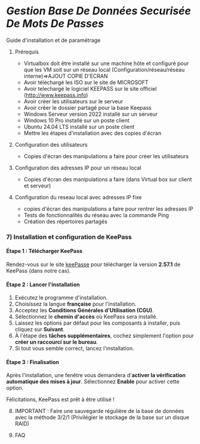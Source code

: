 # _**Gestion Base De Données Securisée De Mots De Passes**_

Guide d'installation et de paramétrage

1) Prérequis
   - Virtualbox doit être installé sur une machine hôte et configuré pour que les VM soit sur un réseau local (Configuration/réseau/réseau interne)=>AJOUT COPIE D'ECRAN
   - Avoir téléchargé les ISO sur le site de MICROSOFT
   - Avoir telechargé le logiciel KEEPASS sur le site officiel (http://www.keepass.info)
   - Avoir créer les utilisateurs sur le serveur
   - Avoir créer le dossier partagé  pour la base Keepass
   - Windows Serveur version 2022 installé sur un serveur
   - Windows 10 Pro installé sur un poste client
   - Ubuntu  24.04 LTS installé sur un poste client
   - Mettre les étapes d'installation avec des copies d'écran

2) Configuration des utilisateurs
   - Copies d'écran des manipulations a faire pour créer les utilisateurs

4) Configuration des adresses IP pour un réseau local
   - Copies d'écran des manipulations a faire (dans Virtual box sur client et serveur)
     
6) Configuration du reseau local avec adresses IP fixe
   - copies d'écran des manipulations a faire pour rentrer les adresses IP 
   - Tests de fonctionnalités du réseau avec la commande Ping
   - Création des répertoires partagés

### 7) Installation et configuration de KeePass

#### Étape 1 : Télécharger KeePass

Rendez-vous sur le site [keePasse](https://keepass.info) pour télécharger la version **2.57.1** de KeePass (dans notre cas).

#### Étape 2 : Lancer l'installation

1. Exécutez le programme d'installation.
2. Choisissez la langue **française** pour l'installation.
3. Acceptez les **Conditions Générales d'Utilisation (CGU)**.
4. Sélectionnez le **chemin d'accès** où KeePass sera installé.
5. Laissez les options par défaut pour les composants à installer, puis cliquez sur **Suivant**.
6. À l'étape des **tâches supplémentaires**, cochez simplement l'option pour **créer un raccourci sur le bureau**.
7. Si tout vous semble correct, lancez l'installation.

#### Étape 3 : Finalisation

Après l'installation, une fenêtre vous demandera d'**activer la vérification automatique des mises à jour**. Sélectionnez **Enable** pour activer cette option.

Félicitations, KeePass est prêt à être utilisé !

  
8) IMPORTANT : Faire une sauvegarde régulière de la base de données avec la méthode 3/2/1 (Privilégier le stockage de la base sur un disque RAID)
   
8) FAQ
